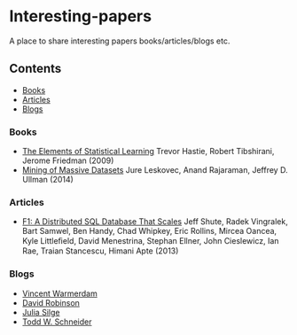 # Interesting-papers
A place to share interesting papers books/articles/blogs etc.

## Contents
* [Books](#books)
* [Articles](#articles)
* [Blogs](#blogs)

### Books
* [The Elements of Statistical Learning](https://statweb.stanford.edu/~tibs/ElemStatLearn/printings/ESLII_print10.pdf) Trevor Hastie, Robert Tibshirani, Jerome Friedman (2009)
* [Mining of Massive Datasets](http://infolab.stanford.edu/~ullman/mmds/book.pdf) Jure Leskovec, Anand Rajaraman, Jeffrey D. Ullman (2014)

### Articles
* [F1: A Distributed SQL Database That Scales](https://static.googleusercontent.com/media/research.google.com/nl//pubs/archive/41344.pdf) Jeff Shute, Radek Vingralek, Bart Samwel, Ben Handy, Chad Whipkey, Eric Rollins, Mircea Oancea, Kyle Littleﬁeld, David Menestrina, Stephan Ellner, John Cieslewicz, Ian Rae, Traian Stancescu, Himani Apte (2013)

### Blogs
* [Vincent Warmerdam](http://koaning.io)
* [David Robinson](http://varianceexplained.org)
* [Julia Silge](http://jaliasilge.com)
* [Todd W. Schneider](http://toddwschneider.com)
